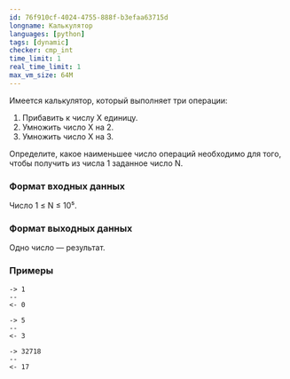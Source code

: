 ```yaml
---
id: 76f910cf-4024-4755-888f-b3efaa63715d
longname: Калькулятор
languages: [python]
tags: [dynamic]
checker: cmp_int
time_limit: 1
real_time_limit: 1
max_vm_size: 64M
---
```



Имеется калькулятор, который выполняет три операции:

1. Прибавить к числу X единицу.
2. Умножить число X на 2.
3. Умножить число X на 3.

Определите, какое наименьшее число операций необходимо для того, чтобы получить из числа 1 заданное число N.

### Формат входных данных

Число 1 ≤ N ≤ 10⁵.

### Формат выходных данных

Одно число — результат.

### Примеры

```
-> 1
--
<- 0
```

```
-> 5
--
<- 3
```

```
-> 32718
--
<- 17
```
